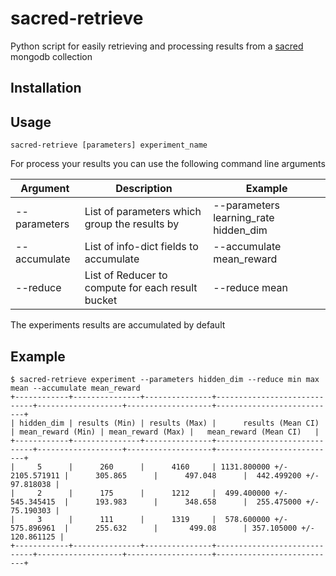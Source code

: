 # sacred-retrieve

Python script for easily retrieving and processing results from a [sacred](https://github.com/IDSIA/sacred) mongodb collection 

## Installation

## Usage

```
sacred-retrieve [parameters] experiment_name
```

For process your results you can use the following command line arguments

Argument | Description  | Example 
---|---|---
 --parameters | List of parameters which group the results by | --parameters learning_rate hidden_dim  
 --accumulate | List of info-dict fields to accumulate | --accumulate mean_reward 
 --reduce | List of Reducer to compute for each result bucket | --reduce mean 

The experiments results are accumulated by default  

## Example


```
$ sacred-retrieve experiment --parameters hidden_dim --reduce min max mean --accumulate mean_reward
+------------+---------------+---------------+-----------------------------+-------------------+-------------------+---------------------------+                                              
| hidden_dim | results (Min) | results (Max) |      results (Mean CI)      | mean_reward (Min) | mean_reward (Max) |   mean_reward (Mean CI)   |                                              
+------------+---------------+---------------+-----------------------------+-------------------+-------------------+---------------------------+                                              
|     5      |      260      |      4160     | 1131.800000 +/- 2105.571911 |      305.865      |      497.048      |  442.499200 +/- 97.818038 |                                              
|     2      |      175      |      1212     |  499.400000 +/- 545.345415  |      193.983      |      348.658      |  255.475000 +/- 75.190303 |                                              
|     3      |      111      |      1319     |  578.600000 +/- 575.896961  |      255.632      |       499.08      | 357.105000 +/- 120.861125 |                                              
+------------+---------------+---------------+-----------------------------+-------------------+-------------------+---------------------------+  
```